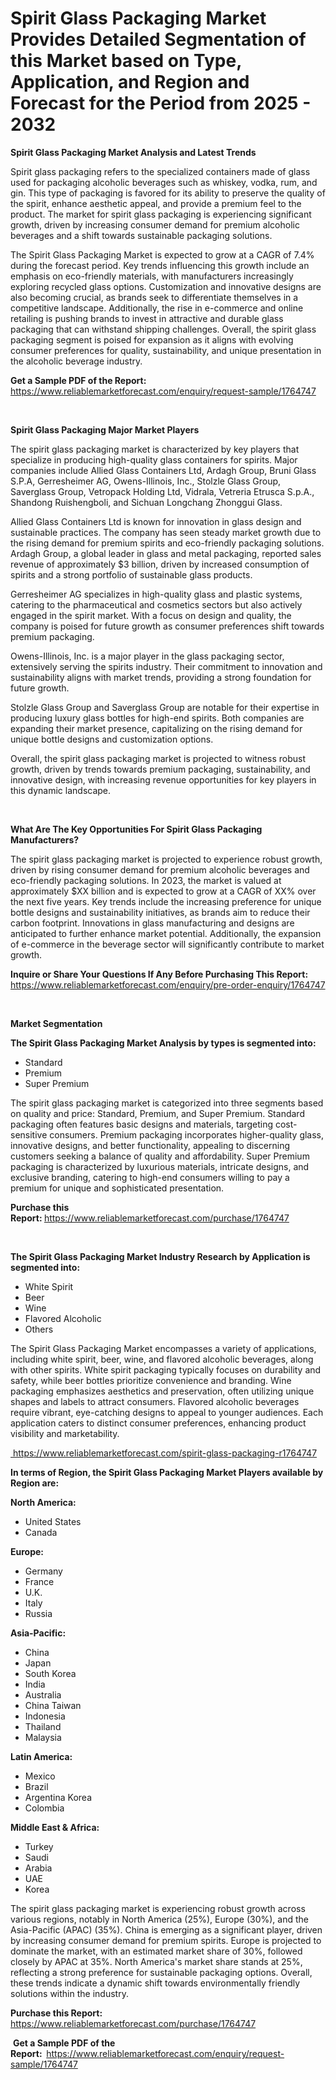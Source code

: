 <p><h1>Spirit Glass Packaging Market Provides Detailed Segmentation of this Market based on Type, Application, and Region and Forecast for the Period from 2025 - 2032</h1></p><p><strong>Spirit Glass Packaging Market Analysis and Latest Trends</strong></p>
<p><p>Spirit glass packaging refers to the specialized containers made of glass used for packaging alcoholic beverages such as whiskey, vodka, rum, and gin. This type of packaging is favored for its ability to preserve the quality of the spirit, enhance aesthetic appeal, and provide a premium feel to the product. The market for spirit glass packaging is experiencing significant growth, driven by increasing consumer demand for premium alcoholic beverages and a shift towards sustainable packaging solutions.</p><p>The Spirit Glass Packaging Market is expected to grow at a CAGR of 7.4% during the forecast period. Key trends influencing this growth include an emphasis on eco-friendly materials, with manufacturers increasingly exploring recycled glass options. Customization and innovative designs are also becoming crucial, as brands seek to differentiate themselves in a competitive landscape. Additionally, the rise in e-commerce and online retailing is pushing brands to invest in attractive and durable glass packaging that can withstand shipping challenges. Overall, the spirit glass packaging segment is poised for expansion as it aligns with evolving consumer preferences for quality, sustainability, and unique presentation in the alcoholic beverage industry.</p></p>
<p><strong>Get a Sample PDF of the Report:&nbsp;</strong> <a href="https://www.reliablemarketforecast.com/enquiry/request-sample/1764747?utm_campaign=3224&utm_medium=2&utm_source=Github&utm_content=ia&utm_term=19042025&utm_id=spirit-glass-packaging">https://www.reliablemarketforecast.com/enquiry/request-sample/1764747</a></p>
<p>&nbsp;</p>
<p><strong>Spirit Glass Packaging Major Market Players</strong></p>
<p><p>The spirit glass packaging market is characterized by key players that specialize in producing high-quality glass containers for spirits. Major companies include Allied Glass Containers Ltd, Ardagh Group, Bruni Glass S.P.A, Gerresheimer AG, Owens-Illinois, Inc., Stolzle Glass Group, Saverglass Group, Vetropack Holding Ltd, Vidrala, Vetreria Etrusca S.p.A., Shandong Ruishengboli, and Sichuan Longchang Zhonggui Glass.</p><p>Allied Glass Containers Ltd is known for innovation in glass design and sustainable practices. The company has seen steady market growth due to the rising demand for premium spirits and eco-friendly packaging solutions. Ardagh Group, a global leader in glass and metal packaging, reported sales revenue of approximately $3 billion, driven by increased consumption of spirits and a strong portfolio of sustainable glass products.</p><p>Gerresheimer AG specializes in high-quality glass and plastic systems, catering to the pharmaceutical and cosmetics sectors but also actively engaged in the spirit market. With a focus on design and quality, the company is poised for future growth as consumer preferences shift towards premium packaging.</p><p>Owens-Illinois, Inc. is a major player in the glass packaging sector, extensively serving the spirits industry. Their commitment to innovation and sustainability aligns with market trends, providing a strong foundation for future growth.</p><p>Stolzle Glass Group and Saverglass Group are notable for their expertise in producing luxury glass bottles for high-end spirits. Both companies are expanding their market presence, capitalizing on the rising demand for unique bottle designs and customization options.</p><p>Overall, the spirit glass packaging market is projected to witness robust growth, driven by trends towards premium packaging, sustainability, and innovative design, with increasing revenue opportunities for key players in this dynamic landscape.</p></p>
<p>&nbsp;</p>
<p><strong>What Are The Key Opportunities For Spirit Glass Packaging Manufacturers?</strong></p>
<p><p>The spirit glass packaging market is projected to experience robust growth, driven by rising consumer demand for premium alcoholic beverages and eco-friendly packaging solutions. In 2023, the market is valued at approximately $XX billion and is expected to grow at a CAGR of XX% over the next five years. Key trends include the increasing preference for unique bottle designs and sustainability initiatives, as brands aim to reduce their carbon footprint. Innovations in glass manufacturing and designs are anticipated to further enhance market potential. Additionally, the expansion of e-commerce in the beverage sector will significantly contribute to market growth.</p></p>
<p><strong>Inquire or Share Your Questions If Any Before Purchasing This Report:</strong> <a href="https://www.reliablemarketforecast.com/enquiry/pre-order-enquiry/1764747?utm_campaign=3224&utm_medium=2&utm_source=Github&utm_content=ia&utm_term=19042025&utm_id=spirit-glass-packaging">https://www.reliablemarketforecast.com/enquiry/pre-order-enquiry/1764747</a></p>
<p>&nbsp;</p>
<p><strong>Market Segmentation</strong></p>
<p><strong>The Spirit Glass Packaging Market Analysis by types is segmented into:</strong></p>
<p><ul><li>Standard</li><li>Premium</li><li>Super Premium</li></ul></p>
<p><p>The spirit glass packaging market is categorized into three segments based on quality and price: Standard, Premium, and Super Premium. Standard packaging often features basic designs and materials, targeting cost-sensitive consumers. Premium packaging incorporates higher-quality glass, innovative designs, and better functionality, appealing to discerning customers seeking a balance of quality and affordability. Super Premium packaging is characterized by luxurious materials, intricate designs, and exclusive branding, catering to high-end consumers willing to pay a premium for unique and sophisticated presentation.</p></p>
<p><strong>Purchase this Report:&nbsp;</strong><a href="https://www.reliablemarketforecast.com/purchase/1764747?utm_campaign=3224&utm_medium=2&utm_source=Github&utm_content=ia&utm_term=19042025&utm_id=spirit-glass-packaging">https://www.reliablemarketforecast.com/purchase/1764747</a></p>
<p>&nbsp;</p>
<p><strong>The Spirit Glass Packaging Market Industry Research by Application is segmented into:</strong></p>
<p><ul><li>White Spirit</li><li>Beer</li><li>Wine</li><li>Flavored Alcoholic</li><li>Others</li></ul></p>
<p><p>The Spirit Glass Packaging Market encompasses a variety of applications, including white spirit, beer, wine, and flavored alcoholic beverages, along with other spirits. White spirit packaging typically focuses on durability and safety, while beer bottles prioritize convenience and branding. Wine packaging emphasizes aesthetics and preservation, often utilizing unique shapes and labels to attract consumers. Flavored alcoholic beverages require vibrant, eye-catching designs to appeal to younger audiences. Each application caters to distinct consumer preferences, enhancing product visibility and marketability.</p></p>
<p><a href="https://www.reliablemarketforecast.com/spirit-glass-packaging-r1764747?utm_campaign=3224&utm_medium=2&utm_source=Github&utm_content=ia&utm_term=19042025&utm_id=spirit-glass-packaging">&nbsp;https://www.reliablemarketforecast.com/spirit-glass-packaging-r1764747</a></p>
<p><strong>In terms of Region, the Spirit Glass Packaging Market Players available by Region are:</strong></p>
<p>
    <p> <strong> North America: </strong>
        <ul>
            <li>United States</li>
            <li>Canada</li>
        </ul>
        </p> 
    <p> <strong> Europe: </strong>
        <ul>
            <li>Germany</li>
            <li>France</li>
            <li>U.K.</li>
            <li>Italy</li>
            <li>Russia</li>
        </ul>
        </p> 
    <p> <strong> Asia-Pacific: </strong>
        <ul>
            <li>China</li>
            <li>Japan</li>
            <li>South Korea</li>
            <li>India</li>
            <li>Australia</li>
            <li>China Taiwan</li>
            <li>Indonesia</li>
            <li>Thailand</li>
            <li>Malaysia</li>
        </ul>
        </p> 
    <p> <strong> Latin America: </strong>
        <ul>
            <li>Mexico</li>
            <li>Brazil</li>
            <li>Argentina Korea</li>
            <li>Colombia</li>
        </ul>
        </p> 
    <p> <strong> Middle East & Africa: </strong>
        <ul>
            <li>Turkey</li>
            <li>Saudi</li>
            <li>Arabia</li>
            <li>UAE</li>
            <li>Korea</li>
        </ul>
    </p>
    </p>
<p><p>The spirit glass packaging market is experiencing robust growth across various regions, notably in North America (25%), Europe (30%), and the Asia-Pacific (APAC) (35%). China is emerging as a significant player, driven by increasing consumer demand for premium spirits. Europe is projected to dominate the market, with an estimated market share of 30%, followed closely by APAC at 35%. North America's market share stands at 25%, reflecting a strong preference for sustainable packaging options. Overall, these trends indicate a dynamic shift towards environmentally friendly solutions within the industry.</p></p>
<p><strong>Purchase this Report: </strong><a href="https://www.reliablemarketforecast.com/purchase/1764747?utm_campaign=3224&utm_medium=2&utm_source=Github&utm_content=ia&utm_term=19042025&utm_id=spirit-glass-packaging">https://www.reliablemarketforecast.com/purchase/1764747</a></p>
<p>&nbsp;<strong>Get a Sample PDF of the Report:&nbsp;&nbsp;</strong><a href="https://www.reliablemarketforecast.com/enquiry/request-sample/1764747?utm_campaign=3224&utm_medium=2&utm_source=Github&utm_content=ia&utm_term=19042025&utm_id=spirit-glass-packaging">https://www.reliablemarketforecast.com/enquiry/request-sample/1764747</a></p>
<p><strong></strong></p>
<p><p></p><p></p><p></p></p>